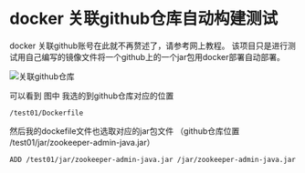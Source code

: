 # docker 关联github仓库自动构建测试
docker 关联github账号在此就不再赘述了，请参考网上教程。
该项目只是进行测试用自己编写的镜像文件将一个github上的一个jar包用docker部署自动部署。

![关联github仓库](https://img-blog.csdnimg.cn/20200521163434673.png?x-oss-process=image/watermark,type_ZmFuZ3poZW5naGVpdGk,shadow_10,text_aHR0cHM6Ly9ibG9nLmNzZG4ubmV0L2JlbG9uZ2h1YW5nMTU3NDA1,size_16,color_FFFFFF,t_70)

可以看到 图中 我选的到github仓库对应的位置 
```
/test01/Dockerfile
```


然后我的dockefile文件也选取对应的jar包文件 （github仓库位置 /test01/jar/zookeeper-admin-java.jar）
```
ADD /test01/jar/zookeeper-admin-java.jar /jar/zookeeper-admin-java.jar
```
